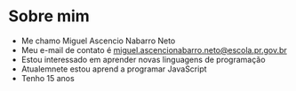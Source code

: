  #  Sobre mim
- Me chamo Miguel Ascencio Nabarro Neto
- Meu e-mail de contato é miguel.ascencionabarro.neto@escola.pr.gov.br
- Estou interessado em aprender novas linguagens de programação
- Atualemnete estou aprend a programar JavaScript
- Tenho 15 anos  
